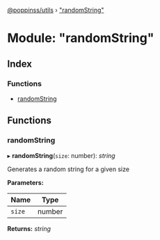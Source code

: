 [@poppinss/utils](../README.md) › ["randomString"](_randomstring_.md)

# Module: "randomString"

## Index

### Functions

* [randomString](_randomstring_.md#randomstring)

## Functions

###  randomString

▸ **randomString**(`size`: number): *string*

Generates a random string for a given size

**Parameters:**

Name | Type |
------ | ------ |
`size` | number |

**Returns:** *string*
